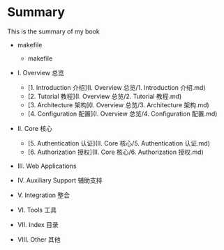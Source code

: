 # Summary
This is the summary of my book

* makefile
   * makefile

* I. Overview 总览
    * [1. Introduction 介绍](I. Overview 总览/1. Introduction 介绍.md) 
    * [2. Tutorial 教程](I. Overview 总览/2. Tutorial 教程.md) 
    * [3. Architecture 架构](I. Overview 总览/3. Architecture 架构.md) 
    * [4. Configuration 配置](I. Overview 总览/4. Configuration 配置.md) 
* II. Core 核心
    * [5. Authentication 认证](II. Core 核心/5. Authentication 认证.md) 
    * [6. Authorization 授权](II. Core 核心/6. Authorization 授权.md) 
* III. Web Applications
* IV. Auxiliary Support 辅助支持
* V. Integration 整合
* VI. Tools 工具
* VII. Index 目录
* VIII. Other 其他